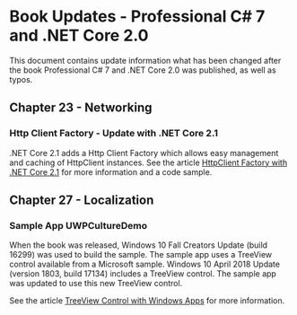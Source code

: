 
# Book Updates - Professional C# 7 and .NET Core 2.0

This document contains update information what has been changed after the book Professional C# 7 and .NET Core 2.0 was published, as well as typos.

## Chapter 23 - Networking

### Http Client Factory - Update with .NET Core 2.1

.NET Core 2.1 adds a Http Client Factory which allows easy management and caching of HttpClient instances. See the article [HttpClient Factory with .NET Core 2.1](https://csharp.christiannagel.com/2018/06/05/httpclient/) for more information and a code sample.

## Chapter 27 - Localization

### Sample App UWPCultureDemo

When the book was released, Windows 10 Fall Creators Update (build 16299) was used to build the sample. The sample app uses a TreeView control available from a Microsoft sample. Windows 10 April 2018 Update (version 1803, build 17134) includes a TreeView control. The sample app was updated to use this new TreeView control.

See the article [TreeView Control with Windows Apps](https://csharp.christiannagel.com/2018/05/05/treeview/) for more information.